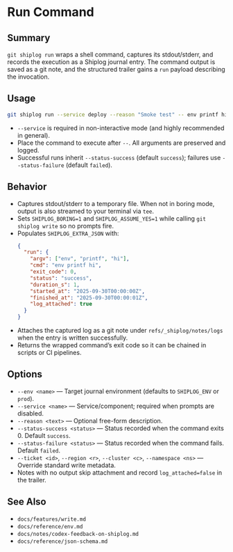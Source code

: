 # Run Command

## Summary
`git shiplog run` wraps a shell command, captures its stdout/stderr, and records the execution as a Shiplog journal entry. The command output is saved as a git note, and the structured trailer gains a `run` payload describing the invocation.

## Usage
```bash
git shiplog run --service deploy --reason "Smoke test" -- env printf hi
```

- `--service` is required in non-interactive mode (and highly recommended in general).
- Place the command to execute after `--`. All arguments are preserved and logged.
- Successful runs inherit `--status-success` (default `success`); failures use `--status-failure` (default `failed`).

## Behavior
- Captures stdout/stderr to a temporary file. When not in boring mode, output is also streamed to your terminal via `tee`.
- Sets `SHIPLOG_BORING=1` and `SHIPLOG_ASSUME_YES=1` while calling `git shiplog write` so no prompts fire.
- Populates `SHIPLOG_EXTRA_JSON` with:
  ```json
  {
    "run": {
      "argv": ["env", "printf", "hi"],
      "cmd": "env printf hi",
      "exit_code": 0,
      "status": "success",
      "duration_s": 1,
      "started_at": "2025-09-30T00:00:00Z",
      "finished_at": "2025-09-30T00:00:01Z",
      "log_attached": true
    }
  }
  ```
- Attaches the captured log as a git note under `refs/_shiplog/notes/logs` when the entry is written successfully.
- Returns the wrapped command’s exit code so it can be chained in scripts or CI pipelines.

## Options
- `--env <name>` — Target journal environment (defaults to `SHIPLOG_ENV` or `prod`).
- `--service <name>` — Service/component; required when prompts are disabled.
- `--reason <text>` — Optional free-form description.
- `--status-success <status>` — Status recorded when the command exits 0. Default `success`.
- `--status-failure <status>` — Status recorded when the command fails. Default `failed`.
- `--ticket <id>`, `--region <r>`, `--cluster <c>`, `--namespace <ns>` — Override standard write metadata.
- Notes with no output skip attachment and record `log_attached=false` in the trailer.

## See Also
- `docs/features/write.md`
- `docs/reference/env.md`
- `docs/notes/codex-feedback-on-shiplog.md`
- `docs/reference/json-schema.md`
